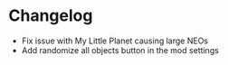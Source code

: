 # Changelog
- Fix issue with My Little Planet causing large NEOs
- Add randomize all objects button in the mod settings
